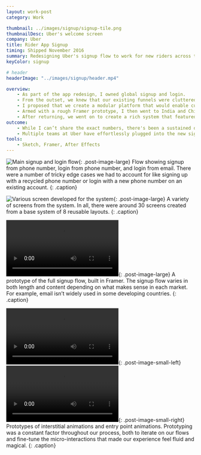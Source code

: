 ```yaml
---
layout: work-post
category: Work

thumbnail: ../images/signup/signup-tile.png
thumbnailDesc: Uber's welcome screen
company: Uber
title: Rider App Signup
timing: Shipped November 2016
summary: Redesigning Uber's signup flow to work for new riders across the globe.
keyColor: signup

# header
headerImage: "../images/signup/header.mp4"

overview:
    - As part of the app redesign, I owned global signup and login.
    - From the outset, we knew that our existing funnels were cluttered with information and struggling to meet the needs of new markets as we expanded globally.
    - I proposed that we create a modular platform that would enable customizable funnels by market. This would entail breaking down our existing steps into simple, bite-sized screens that could be easily re-arranged, would decrease the cognitive load on users, and would enable easier experimentation.
    - Armed with a rough Framer prototype, I then went to India and China to validate my hypothesis. The results were great.
    - After returning, we went on to create a rich system that featured visually consistent layouts, buttery animations, and intelligent routing to login or signup based on phone number.
outcome:
    - While I can’t share the exact numbers, there's been a sustained double-digit increase in funnel conversion since we launched the new experience. It was a great success.
    - Multiple teams at Uber have effortlessly plugged into the new signup platform to create localized onboarding experiences, fraud fighting features, and new systems for payment.
tools:
    - Sketch, Framer, After Effects
---
```


![Main signup and login flow](../images/signup/signup-flow-1.png){: .post-image-large}
Flow showing signup from phone number, login from phone number, and login from email. There were a number of tricky edge cases we had to account for like signing up with a recycled phone number or login with a new phone number on an existing account.
{: .caption}

![Various screen developed for the system](../images/signup/mosaic.png){: .post-image-large}
A variety of screens from the system. In all, there were around 30 screens created from a base system of 8 reusable layouts.
{: .caption}

<video src="../images/signup/screen-to-screen.mp4" autoplay loop></video>{: .post-image-large}
A prototype of the full signup flow, built in Framer. The signup flow varies in both length and content depending on what makes sense in each market. For example, email isn’t widely used in some developing countries.
{: .caption}

<video src="../images/signup/signup-parallax.mp4" autoplay loop></video>{: .post-image-small-left}
<video src="../images/signup/signup-entry.mp4" autoplay loop></video>{: .post-image-small-right}
Prototypes of interstitial animations and entry point animations. Prototyping was a constant factor throughout our process, both to iterate on our flows and fine-tune the micro-interactions that made our experience feel fluid and magical.
{: .caption}
